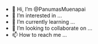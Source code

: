 - 👋 Hi, I’m @PanumasMuenapai
- 👀 I’m interested in ...
- 🌱 I’m currently learning ...
- 💞️ I’m looking to collaborate on ...
- 📫 How to reach me ...

<!---
PanumasMuenapai/PanumasMuenapai is a ✨ special ✨ repository because its `README.md` (this file) appears on your GitHub profile.
You can click the Preview link to take a look at your changes.
--->

